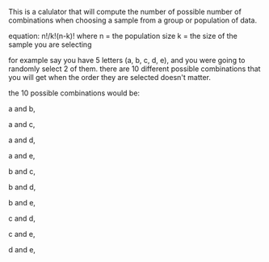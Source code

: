This is a calulator that will compute the number of possible number of combinations when choosing a sample from a group or population of data.

equation:
n!/k!(n-k)!
where
n = the population size
k = the size of the sample you are selecting


for example say you have 5 letters (a, b, c, d, e), and you were going to randomly select 2 of them. there are 10 different possible combinations that you will get when the order they are selected doesn't matter.

the 10 possible combinations would be:
  
  a and b,
  
  a and c,
  
  a and d,
  
  a and e,
  
  b and c,
  
  b and d,
  
  b and e,
  
  c and d,
  
  c and e,
  
  d and e,
